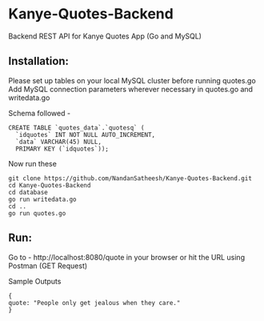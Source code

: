 # Kanye-Quotes-Backend
Backend REST API for Kanye Quotes App (Go and MySQL)


## Installation:

Please set up tables on your local MySQL cluster before running quotes.go   
Add MySQL connection parameters wherever necessary in quotes.go and writedata.go 

Schema followed - 
```
CREATE TABLE `quotes_data`.`quotesq` (
  `idquotes` INT NOT NULL AUTO_INCREMENT,
  `data` VARCHAR(45) NULL,
  PRIMARY KEY (`idquotes`));
```
Now run these
```
git clone https://github.com/NandanSatheesh/Kanye-Quotes-Backend.git
cd Kanye-Quotes-Backend
cd database 
go run writedata.go
cd ..
go run quotes.go
```
## Run:

Go to -  http://localhost:8080/quote in your browser or hit the URL using Postman (GET Request)

Sample Outputs 

```
{
quote: "People only get jealous when they care."
}
```
